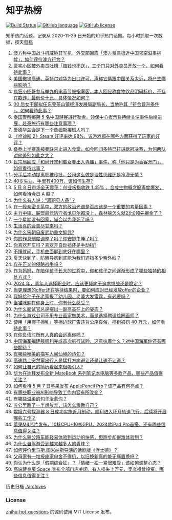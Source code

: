 # 知乎热榜
[![Build Status](https://github.com/ToWeLong/zhihu-hot-questions/workflows/CI/badge.svg)](https://github.com/ToWeLong/zhihu-hot-questions/actions)
[![GitHub language](https://img.shields.io/badge/language-golang-orange.svg)](https://golang.org/)
[![GitHub license](https://img.shields.io/github/license/ToWeLong/zhihu-hot-questions)](https://github.com/ToWeLong/zhihu-hot-questions/blob/main/LICENSE)

知乎热门话题，记录从 2020-11-29 日开始的知乎热门话题。每小时抓取一次数据，按天[归档](./archives)

<!-- BEGIN -->

1. [澳方称中国战斗机威胁其军机，外交部回应「澳方蓄意抵近中国领空滋事挑衅」，如何评价澳方行为？](https://www.zhihu.com/question/655242590)
1. [豪宅小区被外卖员吐槽「赔钱也不送」，三个门只对外卖员开放一个，如何看待此事？](https://www.zhihu.com/question/655211306)
1. [美国撤销高通、英特尔对华为出口许可，声称它俩跟中国关系太近，将产生哪些影响？](https://www.zhihu.com/question/655316981)
1. [疯狂小杨哥参与举办的电音节被指宰客，本人回应称食物饮品明码标价，不存在欺诈，最低价十元，具体情况如何？](https://www.zhihu.com/question/655264588)
1. [00 后女干部拟任东莞茶山镇经济发展局副局长，当地称其「符合晋升条件 」，如何看待此事？](https://www.zhihu.com/question/655233703)
1. [泰国警察绑架 5 名中国游客进行勒索，领保中心表示将持续关注事件后续进展，赴泰旅行有哪些注意事项？](https://www.zhihu.com/question/655308838)
1. [爱德华兹会是下一个詹姆斯接班人吗？](https://www.zhihu.com/question/655254005)
1. [《哈迪斯 2》Steam 好评率达 98%，该游戏都在哪些方面获得了玩家的好评？](https://www.zhihu.com/question/655209645)
1. [桑乔上半赛季被曼联禁止进入食堂，如今回归多特已打进欧冠决赛，为何两队对他差别如此之大？](https://www.zhihu.com/question/655324115)
1. [民宗局回应「和尚开宾利载女眷出入寺庙」事件，称「他只是为香客开门」，如何看待此事？](https://www.zhihu.com/question/655234982)
1. [分手后冲动提离职被秒批，公司这么做是理性思维还是冷漠无情？](https://www.zhihu.com/question/655209341)
1. [40岁失业，手里有400万，该如何生存?](https://www.zhihu.com/question/649396150)
1. [5 月 8 日市场全天震荡：创业板指收跌 1.45% ，合成生物概念股再度爆发，如何看待今日 A 股？](https://www.zhihu.com/question/655317187)
1. [为什么有人说：“离职见人品”？](https://www.zhihu.com/question/456337467)
1. [在一段亲密关系中，双方的政治光谱是否应该是一个重要的考量因素？](https://www.zhihu.com/question/654298037)
1. [主力中锋、联盟最佳防守者戈贝尔都没上，森林狼怎么就2比0领先掘金了？](https://www.zhihu.com/question/655246796)
1. [一个星期没有回家，猫会以为我死了吗？](https://www.zhihu.com/question/643736560)
1. [生活真的会苦尽甘来吗？](https://www.zhihu.com/question/331496868)
1. [为什么宋朝自废武功重文抑武?](https://www.zhihu.com/question/594452374)
1. [你的作息制度调整了吗？你安排午睡了吗？](https://www.zhihu.com/question/655174062)
1. [你喜欢开车吗？喜欢开自动挡还是手动挡?](https://www.zhihu.com/question/654678055)
1. [不懂就问，手机曲面屏到底好在哪里？](https://www.zhihu.com/question/390769168)
1. [夏天快到了，防晒导航到底能为我们遮挡多少紫外线？](https://www.zhihu.com/question/655330119)
1. [存在正义的侵略战争吗？](https://www.zhihu.com/question/653057440)
1. [作为妈妈，在陪伴孩子长大的过程中，你和孩子之间逐渐形成了哪些独特的相处方式？](https://www.zhihu.com/question/654612141)
1. [2024 年，青年人选择职业时，应该更倾向于追求挑战还是稳定？](https://www.zhihu.com/question/653723731)
1. [当更理想的offer还在等待结果时，要如何应对已经发放offer的企业？](https://www.zhihu.com/question/652073827)
1. [我妈给孙子在老家报了幼儿园，老婆大发雷霆，有必要吗？](https://www.zhihu.com/question/655062878)
1. [当猫咪躺在你身上时，你有什么感受？](https://www.zhihu.com/question/652390517)
1. [为什么面试官总是摆出一副高高在上的姿态？](https://www.zhihu.com/question/654162281)
1. [为什么游戏公司不用专业画家做美术，而是选择聘请绘圈画师？](https://www.zhihu.com/question/655146718)
1. [使用「用椰子擦乳」等擦边球广告违背公序良俗，椰树被罚 40 万元，如何看待此事？](https://www.zhihu.com/question/655337381)
1. [在你负债时所有人真的会远离你吗？](https://www.zhihu.com/question/655052364)
1. [中国海军福建舰顺利完成首次航行试验，这意味着什么？对中国海军你还有哪些期待？](https://www.zhihu.com/question/655339599)
1. [有哪些唯美的描写人间仙境的诗句？](https://www.zhihu.com/question/654851663)
1. [高速路上突然窜出行人是猛打方向避让还是让速不让道？](https://www.zhihu.com/question/654117868)
1. [如何让自己的简历看起来很吸引人?](https://www.zhihu.com/question/652576540)
1. [华为在迪拜发布全新 MateBook 系列笔记本电脑等多款产品，哪些产品值得关注？](https://www.zhihu.com/question/655313849)
1. [如何看待 5 月 7 日苹果发布 ApplePencil Pro？该产品有何亮点？](https://www.zhihu.com/question/655277332)
1. [有哪些职业被AI影响导致工作内容有所改变？](https://www.zhihu.com/question/653199447)
1. [有哪些温柔的句子治愈你？](https://www.zhihu.com/question/655320354)
1. [五公里跑了一半想放弃，该怎么激励自己？](https://www.zhihu.com/question/654331909)
1. [嫦娥六号探测器 8 日成功实施近月制动，顺利进入环月轨道飞行，后续将开展哪些工作？](https://www.zhihu.com/question/655321895)
1. [苹果M4芯片发布，10核CPU+10核GPU，2024款iPad Pro首搭，还有哪些信息值得关注？](https://www.zhihu.com/question/655277608)
1. [为什么骑公路车能轻易体验到运动的快感，但跑步却很难体验到？](https://www.zhihu.com/question/654594836)
1. [为什么自驾游受到越来越多人的青睐？](https://www.zhihu.com/question/655098742)
1. [如何评价里马斯.图米纳斯导演的话剧版《浮士德》？](https://www.zhihu.com/question/654060045)
1. [父母家有一堆报废家电舍不得扔，以旧换新真的能无痛置换吗？](https://www.zhihu.com/question/653253503)
1. [你认为什么是「假期综合征」？「情绪一松一紧很难受」该如何调整心态？](https://www.zhihu.com/question/654469997)
1. [高端健身房 Space 宣布全部门店关闭，有人损失上万元，吴彦祖曾投资，哪些信息值得关注？](https://www.zhihu.com/question/655234954)

<!-- END -->

历史归档 [./archives](./archives)


### License
[zhihu-hot-questions](https://github.com/towelong/zhihu-hot-questions) 的源码使用 MIT License 发布。
